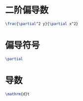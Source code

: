 # 二阶偏导数
```latex
\frac{\partial^2 y}{\partial x^2}
```

# 偏导符号
```latex
\partial
```

# 导数
```latex
\mathrm{d}t
```
